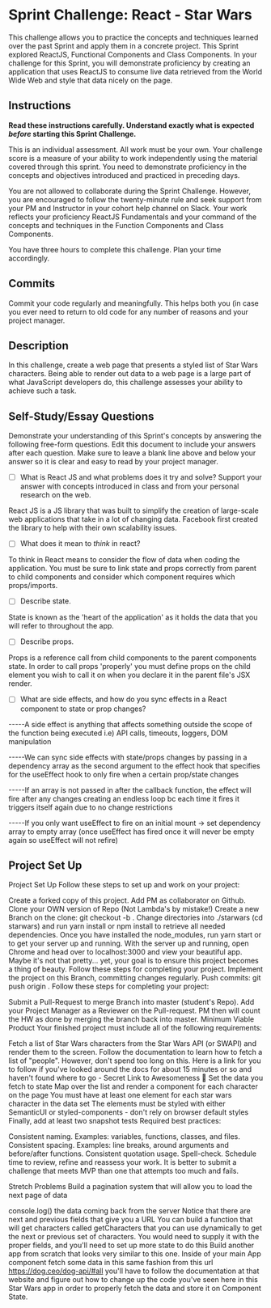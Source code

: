 # Sprint Challenge: React - Star Wars

This challenge allows you to practice the concepts and techniques learned over the past Sprint and apply them in a concrete project. This Sprint explored ReactJS, Functional Components and Class Components. In your challenge for this Sprint, you will demonstrate proficiency by creating an application that uses ReactJS to consume live data retrieved from the World Wide Web and style that data nicely on the page.

## Instructions

**Read these instructions carefully. Understand exactly what is expected _before_ starting this Sprint Challenge.**

This is an individual assessment. All work must be your own. Your challenge score is a measure of your ability to work independently using the material covered through this sprint. You need to demonstrate proficiency in the concepts and objectives introduced and practiced in preceding days.

You are not allowed to collaborate during the Sprint Challenge. However, you are encouraged to follow the twenty-minute rule and seek support from your PM and Instructor in your cohort help channel on Slack. Your work reflects your proficiency ReactJS Fundamentals and your command of the concepts and techniques in the Function Components and Class Components.

You have three hours to complete this challenge. Plan your time accordingly.

## Commits

Commit your code regularly and meaningfully. This helps both you (in case you ever need to return to old code for any number of reasons and your project manager.

## Description

In this challenge, create a web page that presents a styled list of Star Wars characters. Being able to render out data to a web page is a large part of what JavaScript developers do, this challenge assesses your ability to achieve such a task.

## Self-Study/Essay Questions

Demonstrate your understanding of this Sprint's concepts by answering the following free-form questions. Edit this document to include your answers after each question. Make sure to leave a blank line above and below your answer so it is clear and easy to read by your project manager.

- [ ] What is React JS and what problems does it try and solve? Support your answer with concepts introduced in class and from your personal research on the web.

React JS is a JS library that was built to simplify the creation of large-scale web applications that take in a lot of changing data. 
Facebook first created the library to help with their own scalability issues. 

- [ ] What does it mean to _think_ in react?

To think in React means to consider the flow of data when coding the application. You must be sure to link state and props correctly from parent to child components and consider which component requires which props/imports.

- [ ] Describe state.

State is known as the 'heart of the application' as it holds the data that you will refer to throughout the app.

- [ ] Describe props.

Props is a reference call from child components to the parent components state. In order to call props 'properly' you must define props on the child element you wish to call it on when you declare it in the parent file's JSX render.

- [ ]  What are side effects, and how do you sync effects in a React component to state or prop changes?

-----A side effect is anything that affects something outside the scope of the function being executed
     i.e) API calls, timeouts, loggers, DOM manipulation

-----We can sync side effects with state/props changes by passing in a dependency array as the second argument to the effect hook that specifies for the useEffect hook to only fire when a certain prop/state changes

-----If an array is not passed in after the callback function, the effect will fire after any changes creating an endless loop bc each time it fires it triggers itself again due to no change restrictions
 
-----If you only want useEffect to fire on an initial mount -> set dependency array to empty array (once useEffect has fired once it will never be empty again so useEffect will not refire)

## Project Set Up
Project Set Up
Follow these steps to set up and work on your project:

 Create a forked copy of this project.
 Add PM as collaborator on Github.
 Clone your OWN version of Repo (Not Lambda's by mistake!)
 Create a new Branch on the clone: git checkout -b <firstName-lastName>.
 Change directories into ./starwars (cd starwars) and run yarn install or npm install to retrieve all needed dependencies.
 Once you have installed the node_modules, run yarn start or to get your server up and running.
 With the server up and running, open Chrome and head over to localhost:3000 and view your beautiful app. Maybe it's not that pretty... yet, your goal is to ensure this project becomes a thing of beauty. Follow these steps for completing your project.
 Implement the project on this Branch, committing changes regularly.
 Push commits: git push origin <firstName-lastName>.
Follow these steps for completing your project:

 Submit a Pull-Request to merge Branch into master (student's Repo).
 Add your Project Manager as a Reviewer on the Pull-request.
 PM then will count the HW as done by merging the branch back into master.
Minimum Viable Product
Your finished project must include all of the following requirements:

 Fetch a list of Star Wars characters from the Star Wars API (or SWAPI) and render them to the screen.
 Follow the documentation to learn how to fetch a list of "people". However, don't spend too long on this. Here is a link for you to follow if you've looked around the docs for about 15 minutes or so and haven't found where to go - Secret Link to Awesomeness 🤫
 Set the data you fetch to state
 Map over the list and render a component for each character on the page
 You must have at least one element for each star wars character in the data set
 The elements must be styled with either SemanticUI or styled-components - don't rely on browser default styles
 Finally, add at least two snapshot tests
Required best practices:

 Consistent naming. Examples: variables, functions, classes, and files.
 Consistent spacing. Examples: line breaks, around arguments and before/after functions.
 Consistent quotation usage.
 Spell-check.
 Schedule time to review, refine and reassess your work.
It is better to submit a challenge that meets MVP than one that attempts too much and fails.

Stretch Problems
 Build a pagination system that will allow you to load the next page of data

console.log() the data coming back from the server
Notice that there are next and previous fields that give you a URL
You can build a function that will get characters called getCharacters that you can use dynamically to get the next or previous set of characters. You would need to supply it with the proper fields, and you'll need to set up more state to do this
 Build another app from scratch that looks very similar to this one. Inside of your main App component fetch some data in this same fashion from this url https://dog.ceo/dog-api/#all you'll have to follow the documentation at that website and figure out how to change up the code you've seen here in this Star Wars app in order to properly fetch the data and store it on Component State.